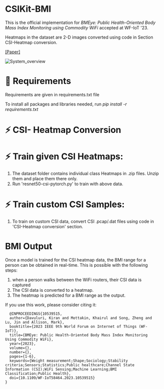 # CSIKit-BMI

This is the official implementation for _BMEye: Public Health-Oriented Body Mass Index Monitoring using Commodity WiFi_ accepted at WF-IoT '23.

Heatmaps in the dataset are 2-D images converted using code in Section CSI-Heatmap conversion.

[[Paper]](https://drive.google.com/file/d/1uPdt7CdH3Zn_0uXA3-Ol2WQ02ktm_pxr/view?usp=drive_link)

![System_overview](https://github.com/kiran-collab/CSIKit-BMI/assets/75129341/3f5247ee-4578-4411-a27e-04a50d17cf70)

# 🔧 Requirements

Requirements are given in requirements.txt file 

To install all packages and libraries needed, run _pip install -r requirements.txt_

# ⚡ CSI- Heatmap Conversion

# ⚡ Train given CSI Heatmaps:
1. The dataset folder contains individual class Heatmaps in .zip files. Unzip them and place them there only.
2. Run 'resnet50-csi-pytorch.py' to train with above data.

# ⚡ Train custom CSI Samples: 
1. To train on custom CSI data, convert CSI .pcap/.dat files using code in 'CSI-Heatmap conversion' section.

# BMI Output

Once a model is trained for the CSI heatmap data, the BMI range for a person can be obtained in real-time. This is possible with the following steps:
1. when a person walks between the WiFi routers, their CSI data is captured
2. The CSI data is converted to a heatmap.
3. The heatmap is predicted for a BMI range as the output.

If you use this work, please consider citing it:

```
  @INPROCEEDINGS{10539515,
  author={Davuluri, Kiran and Mottakin, Khairul and Song, Zheng and Lu, Jin and Allison, Mark},
  booktitle={2023 IEEE 9th World Forum on Internet of Things (WF-IoT)}, 
  title={BMEye: Public Health-Oriented Body Mass Index Monitoring Using Commodity WiFi}, 
  year={2023}, 
  volume={}, 
  number={}, 
  pages={1-6}, 
  keywords={Weight measurement;Shape;Sociology;Stability criteria;Sensors;Statistics;Public healthcare;Channel State Information (CSI);WiFi Sensing;Machine Learning;BMI Classification;Public Health}, 
  doi={10.1109/WF-IoT58464.2023.10539515}
}
```
